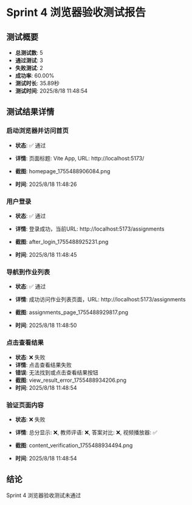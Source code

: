 # Sprint 4 浏览器验收测试报告

## 测试概要
- **总测试数**: 5
- **通过测试**: 3
- **失败测试**: 2
- **成功率**: 60.00%
- **测试时长**: 35.89秒
- **测试时间**: 2025/8/18 11:48:54

## 测试结果详情

### 启动浏览器并访问首页
- **状态**: ✅ 通过
- **详情**: 页面标题: Vite App, URL: http://localhost:5173/

- **截图**: homepage_1755488906084.png
- **时间**: 2025/8/18 11:48:26

### 用户登录
- **状态**: ✅ 通过
- **详情**: 登录成功，当前URL: http://localhost:5173/assignments

- **截图**: after_login_1755488925231.png
- **时间**: 2025/8/18 11:48:45

### 导航到作业列表
- **状态**: ✅ 通过
- **详情**: 成功访问作业列表页面，URL: http://localhost:5173/assignments

- **截图**: assignments_page_1755488929817.png
- **时间**: 2025/8/18 11:48:50

### 点击查看结果
- **状态**: ❌ 失败
- **详情**: 点击查看结果失败
- **错误**: 无法找到或点击查看结果按钮
- **截图**: view_result_error_1755488934206.png
- **时间**: 2025/8/18 11:48:54

### 验证页面内容
- **状态**: ❌ 失败
- **详情**: 总分显示: ❌, 教师评语: ❌, 答案对比: ❌, 视频播放器: ✅

- **截图**: content_verification_1755488934494.png
- **时间**: 2025/8/18 11:48:54


## 结论
Sprint 4 浏览器验收测试未通过
